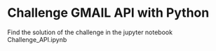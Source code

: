 # Challenge GMAIL API with Python 

Find the solution of the challenge in the jupyter notebook Challenge_API.ipynb
